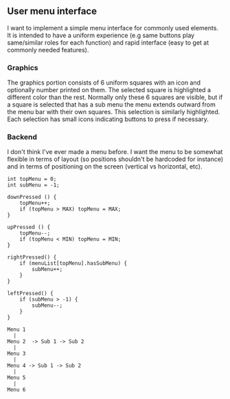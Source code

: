 ## User menu interface

I want to implement a simple menu interface for commonly used elements. It is intended to have a uniform experience (e.g same buttons play same/similar roles for each function) and rapid interface (easy to get at commonly needed features).

### Graphics

The graphics portion consists of 6 uniform squares with an icon and optionally number printed on them. The selected square is highlighted a different color than the rest. Normally only these 6 squares are visible, but if a square is selected that has a sub menu the menu extends outward from the menu bar with their own squares. This selection is similarly highlighted. Each selection has small icons indicating buttons to press if necessary.

### Backend

I don't think I've ever made a menu before. I want the menu to be somewhat flexible in terms of layout (so positions shouldn't be hardcoded for instance) and in terms of positioning on the screen (vertical vs horizontal, etc).

```
int topMenu = 0;
int subMenu = -1;

downPressed () {
	topMenu++;
	if (topMenu > MAX) topMenu = MAX;
}

upPressed () {
	topMenu--;
	if (topMenu < MIN) topMenu = MIN;
}

rightPressed() {
	if (menuList[topMenu].hasSubMenu) {
		subMenu++;
	}
}

leftPressed() {
	if (subMenu > -1) {
		subMenu--;
	}
}

Menu 1
  |
Menu 2	-> Sub 1 -> Sub 2
  |
Menu 3
  |
Menu 4 -> Sub 1 -> Sub 2
  |
Menu 5
  |
Menu 6
```